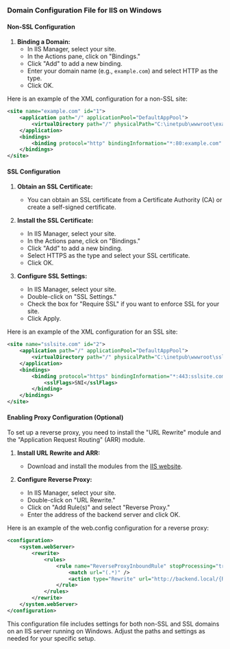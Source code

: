 ### Domain Configuration File for IIS on Windows

#### Non-SSL Configuration

1. **Binding a Domain:**
   - In IIS Manager, select your site.
   - In the Actions pane, click on "Bindings."
   - Click "Add" to add a new binding.
   - Enter your domain name (e.g., `example.com`) and select HTTP as the type.
   - Click OK.

Here is an example of the XML configuration for a non-SSL site:

```xml
<site name="example.com" id="1">
    <application path="/" applicationPool="DefaultAppPool">
        <virtualDirectory path="/" physicalPath="C:\inetpub\wwwroot\example.com" />
    </application>
    <bindings>
        <binding protocol="http" bindingInformation="*:80:example.com" />
    </bindings>
</site>
```

#### SSL Configuration

1. **Obtain an SSL Certificate:**
   - You can obtain an SSL certificate from a Certificate Authority (CA) or create a self-signed certificate.

2. **Install the SSL Certificate:**
   - In IIS Manager, select your site.
   - In the Actions pane, click on "Bindings."
   - Click "Add" to add a new binding.
   - Select HTTPS as the type and select your SSL certificate.
   - Click OK.

3. **Configure SSL Settings:**
   - In IIS Manager, select your site.
   - Double-click on "SSL Settings."
   - Check the box for "Require SSL" if you want to enforce SSL for your site.
   - Click Apply.

Here is an example of the XML configuration for an SSL site:

```xml
<site name="sslsite.com" id="2">
    <application path="/" applicationPool="DefaultAppPool">
        <virtualDirectory path="/" physicalPath="C:\inetpub\wwwroot\sslsite.com" />
    </application>
    <bindings>
        <binding protocol="https" bindingInformation="*:443:sslsite.com">
            <sslFlags>SNI</sslFlags>
        </binding>
    </bindings>
</site>
```

#### Enabling Proxy Configuration (Optional)

To set up a reverse proxy, you need to install the "URL Rewrite" module and the "Application Request Routing" (ARR) module.

1. **Install URL Rewrite and ARR:**
   - Download and install the modules from the [IIS website](https://www.iis.net/downloads).

2. **Configure Reverse Proxy:**
   - In IIS Manager, select your site.
   - Double-click on "URL Rewrite."
   - Click on "Add Rule(s)" and select "Reverse Proxy."
   - Enter the address of the backend server and click OK.

Here is an example of the web.config configuration for a reverse proxy:

```xml
<configuration>
    <system.webServer>
        <rewrite>
            <rules>
                <rule name="ReverseProxyInboundRule" stopProcessing="true">
                    <match url="(.*)" />
                    <action type="Rewrite" url="http://backend.local/{R:1}" />
                </rule>
            </rules>
        </rewrite>
    </system.webServer>
</configuration>
```

This configuration file includes settings for both non-SSL and SSL domains on an IIS server running on Windows. Adjust the paths and settings as needed for your specific setup.